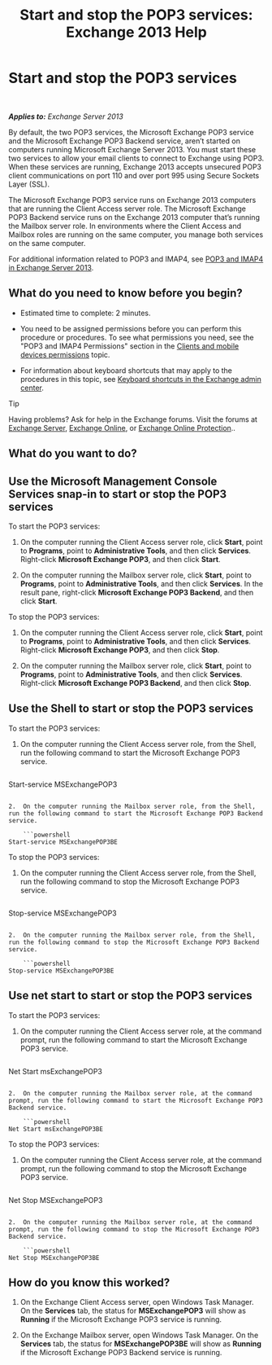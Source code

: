 ﻿---
title: 'Start and stop the POP3 services: Exchange 2013 Help'
TOCTitle: Start and stop the POP3 services
ms:assetid: 3d543921-d8c9-4d4b-99a1-82446b585ceb
ms:mtpsurl: https://technet.microsoft.com/en-us/library/Aa997475(v=EXCHG.150)
ms:contentKeyID: 49300479
ms.date: 12/09/2016
mtps_version: v=EXCHG.150
---

# Start and stop the POP3 services

 

_**Applies to:** Exchange Server 2013_


By default, the two POP3 services, the Microsoft Exchange POP3 service and the Microsoft Exchange POP3 Backend service, aren’t started on computers running Microsoft Exchange Server 2013. You must start these two services to allow your email clients to connect to Exchange using POP3. When these services are running, Exchange 2013 accepts unsecured POP3 client communications on port 110 and over port 995 using Secure Sockets Layer (SSL).

The Microsoft Exchange POP3 service runs on Exchange 2013 computers that are running the Client Access server role. The Microsoft Exchange POP3 Backend service runs on the Exchange 2013 computer that’s running the Mailbox server role. In environments where the Client Access and Mailbox roles are running on the same computer, you manage both services on the same computer.

For additional information related to POP3 and IMAP4, see [POP3 and IMAP4 in Exchange Server 2013](pop3-and-imap4-in-exchange-server-2013-exchange-2013-help.md).

## What do you need to know before you begin?

  - Estimated time to complete: 2 minutes.

  - You need to be assigned permissions before you can perform this procedure or procedures. To see what permissions you need, see the "POP3 and IMAP4 Permissions" section in the [Clients and mobile devices permissions](clients-and-mobile-devices-permissions-exchange-2013-help.md) topic.

  - For information about keyboard shortcuts that may apply to the procedures in this topic, see [Keyboard shortcuts in the Exchange admin center](keyboard-shortcuts-in-the-exchange-admin-center-exchange-online-protection-help.md).


> [!TIP]
> Having problems? Ask for help in the Exchange forums. Visit the forums at <A href="https://go.microsoft.com/fwlink/p/?linkid=60612">Exchange Server</A>, <A href="https://go.microsoft.com/fwlink/p/?linkid=267542">Exchange Online</A>, or <A href="https://go.microsoft.com/fwlink/p/?linkid=285351">Exchange Online Protection</A>..



## What do you want to do?

## Use the Microsoft Management Console Services snap-in to start or stop the POP3 services

To start the POP3 services:

1.  On the computer running the Client Access server role, click **Start**, point to **Programs**, point to **Administrative Tools**, and then click **Services**. Right-click **Microsoft Exchange POP3**, and then click **Start**.

2.  On the computer running the Mailbox server role, click **Start**, point to **Programs**, point to **Administrative Tools**, and then click **Services**. In the result pane, right-click **Microsoft Exchange POP3 Backend**, and then click **Start**.

To stop the POP3 services:

1.  On the computer running the Client Access server role, click **Start**, point to **Programs**, point to **Administrative Tools**, and then click **Services**. Right-click **Microsoft Exchange POP3**, and then click **Stop**.

2.  On the computer running the Mailbox server role, click **Start**, point to **Programs**, point to **Administrative Tools**, and then click **Services**. Right-click **Microsoft Exchange POP3 Backend**, and then click **Stop**.

## Use the Shell to start or stop the POP3 services

To start the POP3 services:

1.  On the computer running the Client Access server role, from the Shell, run the following command to start the Microsoft Exchange POP3 service.
    
    ```powershell
Start-service MSExchangePOP3
```

2.  On the computer running the Mailbox server role, from the Shell, run the following command to start the Microsoft Exchange POP3 Backend service.
    
    ```powershell
Start-service MSExchangePOP3BE
```

To stop the POP3 services:

1.  On the computer running the Client Access server role, from the Shell, run the following command to stop the Microsoft Exchange POP3 service.
    
    ```powershell
Stop-service MSExchangePOP3
```

2.  On the computer running the Mailbox server role, from the Shell, run the following command to stop the Microsoft Exchange POP3 Backend service.
    
    ```powershell
Stop-service MSExchangePOP3BE
```

## Use net start to start or stop the POP3 services

To start the POP3 services:

1.  On the computer running the Client Access server role, at the command prompt, run the following command to start the Microsoft Exchange POP3 service.
    
    ```powershell
Net Start msExchangePOP3
```

2.  On the computer running the Mailbox server role, at the command prompt, run the following command to start the Microsoft Exchange POP3 Backend service.
    
    ```powershell
Net Start msExchangePOP3BE
```

To stop the POP3 services:

1.  On the computer running the Client Access server role, at the command prompt, run the following command to stop the Microsoft Exchange POP3 service.
    
    ```powershell
Net Stop MSExchangePOP3
```

2.  On the computer running the Mailbox server role, at the command prompt, run the following command to stop the Microsoft Exchange POP3 Backend service.
    
    ```powershell
Net Stop MSExchangePOP3BE
```

## How do you know this worked?

1.  On the Exchange Client Access server, open Windows Task Manager. On the **Services** tab, the status for **MSExchangePOP3** will show as **Running** if the Microsoft Exchange POP3 service is running.

2.  On the Exchange Mailbox server, open Windows Task Manager. On the **Services** tab, the status for **MSExchangePOP3BE** will show as **Running** if the Microsoft Exchange POP3 Backend service is running.

